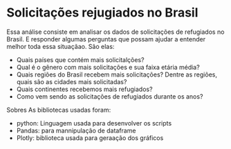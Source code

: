 # Solicitações rejugiados no Brasil

Essa análise consiste em analisar os dados de solicitações de refugiados no Brasil.
E responder algumas perguntas que possam ajudar a entender melhor toda essa situaçãao. São elas:

- Quais países que contém mais solicitalções?
- Qual é o gênero com mais solicitações e sua faixa etária média?
- Quais regiões do Brasil recebem mais solicitações? Dentre as regiões, quais são as cidades mais solicitadas?
- Quais continentes recebemos mais refugiados?
- Como vem sendo as solicitações de refugiados durante os anos?


Sobres As bibliotecas usadas foram:

- python: Linguagem usada para desenvolver os scripts
- Pandas: para mannipulação de dataframe
- Plotly: biblioteca usada para geraação dos gráficos
